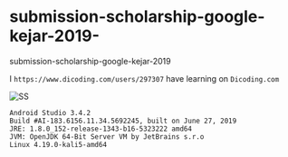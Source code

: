 # submission-scholarship-google-kejar-2019-
submission-scholarship-google-kejar-2019 

I ``` https://www.dicoding.com/users/297307 ``` have learning on ```Dicoding.com```

![SS](https://1.bp.blogspot.com/-exahMfIV-fQ/XQ8qpDc3ycI/AAAAAAAAAYk/r2EkswGaL0EqjfKuvQjDS3Nc_uFEq9S4QCLcBGAs/s1600/Screenshot_2019-06-23-15-15-44-182_com.scodeid.scholarshipexpertscodeidev2019.png)

```
Android Studio 3.4.2
Build #AI-183.6156.11.34.5692245, built on June 27, 2019
JRE: 1.8.0_152-release-1343-b16-5323222 amd64
JVM: OpenJDK 64-Bit Server VM by JetBrains s.r.o
Linux 4.19.0-kali5-amd64
`````